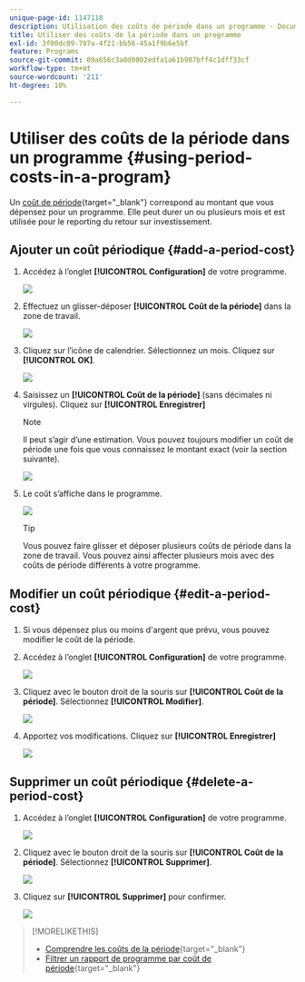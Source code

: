 ```yaml
---
unique-page-id: 1147118
description: Utilisation des coûts de période dans un programme - Documents Marketo - Documentation du produit
title: Utiliser des coûts de la période dans un programme
exl-id: 3f00dc09-797a-4f21-bb56-45a1f9b6e5bf
feature: Programs
source-git-commit: 09a656c3a0d0002edfa1a61b987bff4c1dff33cf
workflow-type: tm+mt
source-wordcount: '211'
ht-degree: 10%

---
```


# Utiliser des coûts de la période dans un programme {#using-period-costs-in-a-program}

Un [coût de période](/help/marketo/product-docs/core-marketo-concepts/programs/working-with-programs/understanding-period-costs.md){target="_blank"} correspond au montant que vous dépensez pour un programme. Elle peut durer un ou plusieurs mois et est utilisée pour le reporting du retour sur investissement.

## Ajouter un coût périodique  {#add-a-period-cost}

1. Accédez à l’onglet **[!UICONTROL Configuration]** de votre programme.

   ![](assets/image2014-9-18-12-3a9-3a46.png)

1. Effectuez un glisser-déposer **[!UICONTROL Coût de la période]** dans la zone de travail.

   ![](assets/image2014-9-18-12-3a9-3a57.png)

1. Cliquez sur l’icône de calendrier. Sélectionnez un mois. Cliquez sur **[!UICONTROL OK]**.

   ![](assets/image2014-9-18-12-3a10-3a13.png)

1. Saisissez un **[!UICONTROL Coût de la période]** (sans décimales ni virgules). Cliquez sur **[!UICONTROL Enregistrer]**

   >[!NOTE]
   >
   >Il peut s’agir d’une estimation. Vous pouvez toujours modifier un coût de période une fois que vous connaissez le montant exact (voir la section suivante).

   ![](assets/image2016-4-1-8-3a54-3a30.png)

1. Le coût s’affiche dans le programme.

   ![](assets/image2016-4-1-8-3a56-3a49.png)

   >[!TIP]
   >
   >Vous pouvez faire glisser et déposer plusieurs coûts de période dans la zone de travail. Vous pouvez ainsi affecter plusieurs mois avec des coûts de période différents à votre programme.

## Modifier un coût périodique {#edit-a-period-cost}

1. Si vous dépensez plus ou moins d&#39;argent que prévu, vous pouvez modifier le coût de la période.

1. Accédez à l’onglet **[!UICONTROL Configuration]** de votre programme.

   ![](assets/image2014-9-18-14-3a3-3a6.png)

1. Cliquez avec le bouton droit de la souris sur **[!UICONTROL Coût de la période]**. Sélectionnez **[!UICONTROL Modifier]**.

   ![](assets/image2014-9-18-14-3a3-3a23.png)

1. Apportez vos modifications. Cliquez sur **[!UICONTROL Enregistrer]**

   ![](assets/image2014-9-18-14-3a3-3a41.png)

## Supprimer un coût périodique {#delete-a-period-cost}

1. Accédez à l’onglet **[!UICONTROL Configuration]** de votre programme.

   ![](assets/image2014-9-18-14-3a4-3a11.png)

1. Cliquez avec le bouton droit de la souris sur **[!UICONTROL Coût de la période]**. Sélectionnez **[!UICONTROL Supprimer]**.

   ![](assets/image2014-9-18-14-3a4-3a22.png)

1. Cliquez sur **[!UICONTROL Supprimer]** pour confirmer.

   ![](assets/image2014-9-18-14-3a4-3a35.png)

>[!MORELIKETHIS]
>
>* [Comprendre les coûts de la période](/help/marketo/product-docs/core-marketo-concepts/programs/working-with-programs/understanding-period-costs.md){target="_blank"}
>* [Filtrer un rapport de programme par coût de période](/help/marketo/product-docs/core-marketo-concepts/programs/program-performance-report/filter-a-program-report-by-period-cost.md){target="_blank"}

